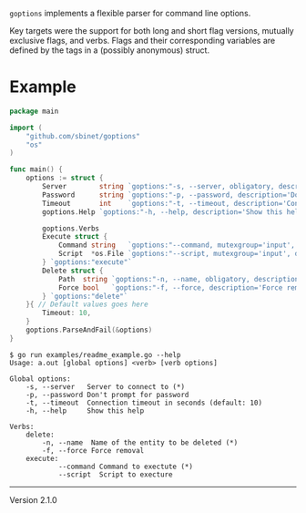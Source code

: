 `goptions` implements a flexible parser for command line options.

Key targets were the support for both long and short flag versions, mutually
exclusive flags, and verbs. Flags and their corresponding variables are defined
by the tags in a (possibly anonymous) struct.

# Example

```Go
package main

import (
	"github.com/sbinet/goptions"
	"os"
)

func main() {
	options := struct {
		Server        string `goptions:"-s, --server, obligatory, description='Server to connect to'"`
		Password      string `goptions:"-p, --password, description='Don\\'t prompt for password'"`
		Timeout       int    `goptions:"-t, --timeout, description='Connection timeout in seconds'"`
		goptions.Help `goptions:"-h, --help, description='Show this help'"`

		goptions.Verbs
		Execute struct {
			Command string   `goptions:"--command, mutexgroup='input', description='Command to exectute', obligatory"`
			Script  *os.File `goptions:"--script, mutexgroup='input', description='Script to execture', create, wronly, append"`
		} `goptions:"execute"`
		Delete struct {
			Path  string `goptions:"-n, --name, obligatory, description='Name of the entity to be deleted'"`
			Force bool   `goptions:"-f, --force, description='Force removal'"`
		} `goptions:"delete"`
	}{ // Default values goes here
		Timeout: 10,
	}
	goptions.ParseAndFail(&options)
}
```

```
$ go run examples/readme_example.go --help
Usage: a.out [global options] <verb> [verb options]

Global options:
    -s, --server   Server to connect to (*)
    -p, --password Don't prompt for password
    -t, --timeout  Connection timeout in seconds (default: 10)
    -h, --help     Show this help

Verbs:
    delete:
        -n, --name  Name of the entity to be deleted (*)
        -f, --force Force removal
    execute:
            --command Command to exectute (*)
            --script  Script to execture
```

---
Version 2.1.0

